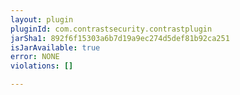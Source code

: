 ```yaml
---
layout: plugin
pluginId: com.contrastsecurity.contrastplugin
jarSha1: 892f6f15303a6b7d19a9ec274d5def81b92ca251
isJarAvailable: true
error: NONE
violations: []

---
```

